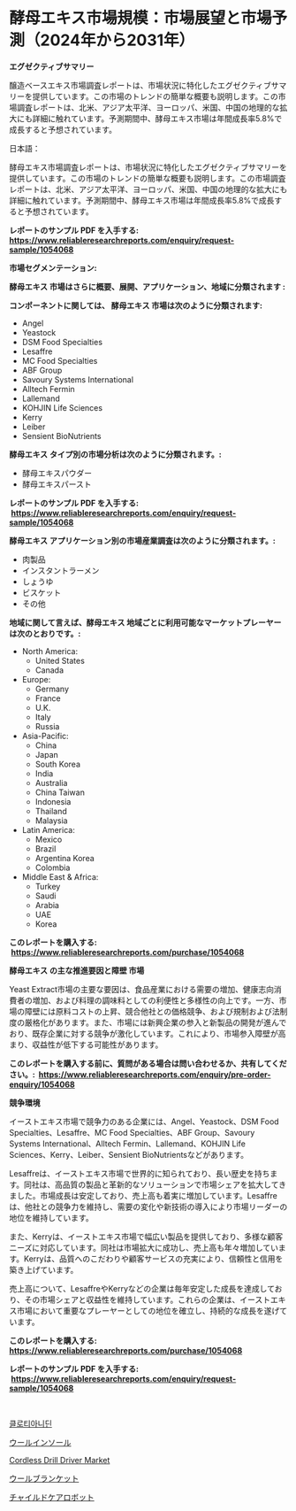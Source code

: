 <p><h1>酵母エキス市場規模：市場展望と市場予測（2024年から2031年）</h1></p><p><strong>エグゼクティブサマリー</strong></p>
<p><p>醸造ベースエキス市場調査レポートは、市場状況に特化したエグゼクティブサマリーを提供しています。この市場のトレンドの簡単な概要も説明します。この市場調査レポートは、北米、アジア太平洋、ヨーロッパ、米国、中国の地理的な拡大にも詳細に触れています。予測期間中、酵母エキス市場は年間成長率5.8%で成長すると予想されています。</p><p>日本語：</p><p>酵母エキス市場調査レポートは、市場状況に特化したエグゼクティブサマリーを提供しています。この市場のトレンドの簡単な概要も説明します。この市場調査レポートは、北米、アジア太平洋、ヨーロッパ、米国、中国の地理的な拡大にも詳細に触れています。予測期間中、酵母エキス市場は年間成長率5.8%で成長すると予想されています。</p></p>
<p><strong>レポートのサンプル PDF を入手する: <a href="https://www.reliableresearchreports.com/enquiry/request-sample/1054068">https://www.reliableresearchreports.com/enquiry/request-sample/1054068</a></strong></p>
<p><strong>市場セグメンテーション:</strong></p>
<p><strong> 酵母エキス 市場はさらに概要、展開、アプリケーション、地域に分類されます :</strong></p>
<p><strong>コンポーネントに関しては、 酵母エキス 市場は次のように分類されます: &nbsp;</strong></p>
<p><ul><li>Angel</li><li>Yeastock</li><li>DSM Food Specialties</li><li>Lesaffre</li><li>MC Food Specialties</li><li>ABF Group</li><li>Savoury Systems International</li><li>Alltech Fermin</li><li>Lallemand</li><li>KOHJIN Life Sciences</li><li>Kerry</li><li>Leiber</li><li>Sensient BioNutrients</li></ul></p>
<p><strong> 酵母エキス タイプ別の市場分析は次のように分類されます。:</strong></p>
<p><ul><li>酵母エキスパウダー</li><li>酵母エキスパースト</li></ul></p>
<p><strong>レポートのサンプル PDF を入手する: &nbsp;<a href="https://www.reliableresearchreports.com/enquiry/request-sample/1054068">https://www.reliableresearchreports.com/enquiry/request-sample/1054068</a></strong></p>
<p><strong> 酵母エキス アプリケーション別の市場産業調査は次のように分類されます。:</strong></p>
<p><ul><li>肉製品</li><li>インスタントラーメン</li><li>しょうゆ</li><li>ビスケット</li><li>その他</li></ul></p>
<p><strong>地域に関して言えば、酵母エキス 地域ごとに利用可能なマーケットプレーヤーは次のとおりです。:</strong></p>
<p><ul>
    <li>
        North America:
        <ul>
            <li>United States</li>
            <li>Canada</li>
        </ul>
    </li>
    <li>
        Europe:
        <ul>
            <li>Germany</li>
            <li>France</li>
            <li>U.K.</li>
            <li>Italy</li>
            <li>Russia</li>
        </ul>
    </li>
    <li>
        Asia-Pacific:
        <ul>
            <li>China</li>
            <li>Japan</li>
            <li>South Korea</li>
            <li>India</li>
            <li>Australia</li>
            <li>China Taiwan</li>
            <li>Indonesia</li>
            <li>Thailand</li>
            <li>Malaysia</li>
        </ul>
    </li>
    <li>
        Latin America:
        <ul>
            <li>Mexico</li>
            <li>Brazil</li>
            <li>Argentina Korea</li>
            <li>Colombia</li>
        </ul>
    </li>
    <li>
        Middle East & Africa:
        <ul>
            <li>Turkey</li>
            <li>Saudi</li>
            <li>Arabia</li>
            <li>UAE</li>
            <li>Korea</li>
        </ul>
    </li>
    </ul></p>
<p><strong>このレポートを購入する: &nbsp;<a href="https://www.reliableresearchreports.com/purchase/1054068">https://www.reliableresearchreports.com/purchase/1054068</a></strong></p>
<p><strong>酵母エキス の主な推進要因と障壁 市場</strong></p>
<p><p>Yeast Extract市場の主要な要因は、食品産業における需要の増加、健康志向消費者の増加、および料理の調味料としての利便性と多様性の向上です。一方、市場の障壁には原料コストの上昇、競合他社との価格競争、および規制および法制度の厳格化があります。また、市場には新興企業の参入と新製品の開発が進んでおり、既存企業に対する競争が激化しています。これにより、市場参入障壁が高まり、収益性が低下する可能性があります。</p></p>
<p><strong>このレポートを購入する前に、質問がある場合は問い合わせるか、共有してください。:&nbsp; <a href="https://www.reliableresearchreports.com/enquiry/pre-order-enquiry/1054068">https://www.reliableresearchreports.com/enquiry/pre-order-enquiry/1054068</a></strong></p>
<p><strong>競争環境</strong></p>
<p><p>イーストエキス市場で競争力のある企業には、Angel、Yeastock、DSM Food Specialties、Lesaffre、MC Food Specialties、ABF Group、Savoury Systems International、Alltech Fermin、Lallemand、KOHJIN Life Sciences、Kerry、Leiber、Sensient BioNutrientsなどがあります。</p><p>Lesaffreは、イーストエキス市場で世界的に知られており、長い歴史を持ちます。同社は、高品質の製品と革新的なソリューションで市場シェアを拡大してきました。市場成長は安定しており、売上高も着実に増加しています。Lesaffreは、他社との競争力を維持し、需要の変化や新技術の導入により市場リーダーの地位を維持しています。</p><p>また、Kerryは、イーストエキス市場で幅広い製品を提供しており、多様な顧客ニーズに対応しています。同社は市場拡大に成功し、売上高も年々増加しています。Kerryは、品質へのこだわりや顧客サービスの充実により、信頼性と信用を築き上げています。</p><p>売上高について、LesaffreやKerryなどの企業は毎年安定した成長を達成しており、その市場シェアと収益性を維持しています。これらの企業は、イーストエキス市場において重要なプレーヤーとしての地位を確立し、持続的な成長を遂げています。</p></p>
<p><strong>このレポートを購入する: &nbsp; <a href="https://www.reliableresearchreports.com/purchase/1054068">https://www.reliableresearchreports.com/purchase/1054068</a></strong></p>
<p><strong>レポートのサンプル PDF を入手する: &nbsp;<a href="https://www.reliableresearchreports.com/enquiry/request-sample/1054068">https://www.reliableresearchreports.com/enquiry/request-sample/1054068</a></strong><strong></strong></p>
<p>&nbsp;</p>
<p><p><a href="https://medium.com/@alphonsoramon0t5yrz6hwr89/%ED%81%B4%EB%A1%9C%EC%8B%9C%EC%95%84%EB%8B%88%EB%94%98-%EC%8B%9C%EC%9E%A5%EC%9D%80-%EC%8B%9C%EC%9E%A5-%EC%A0%90%EC%9C%A0%EC%9C%A8-%EA%B7%9C%EB%AA%A8-%EB%B0%8F-2031%EB%85%84%EA%B9%8C%EC%A7%80%EC%9D%98-%EC%98%88%EC%83%81-%EC%98%88%EC%B8%A1%EC%97%90-%EC%B4%88%EC%A0%90%EC%9D%84-%EB%A7%9E%EC%B6%94%EA%B3%A0-%EC%9E%88%EC%8A%B5%EB%8B%88%EB%8B%A4-4bf698cf0710">클로티아니딘</a></p><p><a href="https://github.com/mreklxf44233/Market-Research-Report-List-1/blob/main/3901690187739.md">ウールインソール</a></p><p><a href="https://view.publitas.com/reportprime-1/cordless-drill-driver-market-offers-provide-insightful-data-for-the-time-period-from-2024-to-2031-and-also-provide-analysis-based-on-application-type-and-region/">Cordless Drill Driver Market</a></p><p><a href="https://github.com/cbigkbh02719/Market-Research-Report-List-1/blob/main/6739735187740.md">ウールブランケット</a></p><p><a href="https://medium.com/@ashman753/%E5%AD%90%E8%82%B2%E3%81%A6%E3%83%AD%E3%83%9C%E3%83%83%E3%83%88%E5%B8%82%E5%A0%B4%E3%81%AE%E3%83%88%E3%83%AC%E3%83%B3%E3%83%89%E3%81%8A%E3%82%88%E3%81%B3%E5%B8%82%E5%A0%B4%E5%88%86%E6%9E%90%E3%81%AF-2024%E5%B9%B4%E3%81%8B%E3%82%892031%E5%B9%B4%E3%81%BE%E3%81%A7%E3%81%AE%E6%9C%9F%E9%96%93%E3%81%AB%E4%BA%88%E6%B8%AC%E3%81%95%E3%82%8C%E3%81%A6%E3%81%84%E3%81%BE%E3%81%99-7f226089e5c0">チャイルドケアロボット</a></p></p>